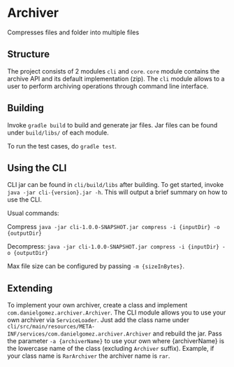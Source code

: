 # Archiver
Compresses files and folder into multiple files

## Structure

The project consists of 2 modules `cli` and `core`. `core` module contains the archive API and its default implementation (zip). The `cli` module allows to a user to perform archiving operations through command line interface.

## Building

Invoke `gradle build` to build and generate jar files. Jar files can be found under `build/libs/` of each module. 

To run the test cases, do `gradle test`.

## Using the CLI

CLI jar can be found in `cli/build/libs` after building. To get started, invoke `java -jar cli-{version}.jar -h`. This will output a brief summary on how to use the CLI.

Usual commands:

Compress
`java -jar cli-1.0.0-SNAPSHOT.jar compress -i {inputDir} -o {outputDir}`

Decompress:
`java -jar cli-1.0.0-SNAPSHOT.jar compress -i {inputDir} -o {outputDir}`

Max file size can be configured by passing `-m {sizeInBytes}`.

## Extending

To implement your own archiver, create a class and implement `com.danielgomez.archiver.Archiver`. The CLI module allows you to use your own archiver via `ServiceLoader`. Just add the class name under `cli/src/main/resources/META-INF/services/com.danielgomez.archiver.Archiver` and rebuild the jar.
Pass the parameter `-a {archiverName}` to use your own where {archiverName} is the lowercase name of the class (excluding `Archiver` suffix). Example, if your class name is `RarArchiver` the archiver name is `rar`.